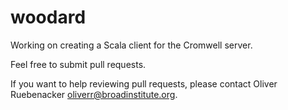 # woodard
Working on creating a Scala client for the Cromwell server.

Feel free to submit pull requests.

If you want to help reviewing pull requests, please contact Oliver Ruebenacker <oliverr@broadinstitute.org>.
